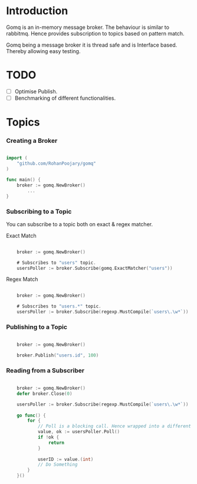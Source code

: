 # Introduction
Gomq is an in-memory message broker. The behaviour is similar to rabbitmq. 
Hence provides subscription to topics based on pattern match.

Gomq being a message broker it is thread safe and is Interface based. 
Thereby allowing easy testing.

# TODO
- [ ] Optimise Publish.
- [ ] Benchmarking of different functionalities.

# Topics

### Creating a Broker
```go script

import (
	"github.com/RohanPoojary/gomq"
)

func main() {
	broker := gomq.NewBroker()
        ...
}

```

### Subscribing to a Topic
You can subscribe to a topic both on exact & regex matcher.

Exact Match
```go script
    
    broker := gomq.NewBroker()

    # Subscribes to "users" topic.
    usersPoller := broker.Subscribe(gomq.ExactMatcher("users"))

```

Regex Match
```go script
    
    broker := gomq.NewBroker()

    # Subscribes to "users.*" topic.
    usersPoller := broker.Subscribe(regexp.MustCompile(`users\.\w*`))

```

### Publishing to a Topic

```go script
    
    broker := gomq.NewBroker()

    broker.Publish("users.id", 100)

```

### Reading from a Subscriber

```go script
    
    broker := gomq.NewBroker()
    defer broker.Close(0)

    usersPoller := broker.Subscribe(regexp.MustCompile(`users\.\w*`))
    
    go func() {
        for {
            // Poll is a blocking call. Hence wrapped into a different routine.
            value, ok := usersPoller.Poll()
            if !ok {
                return
            }
    
            userID := value.(int)
            // Do Something
        }
    }()

```